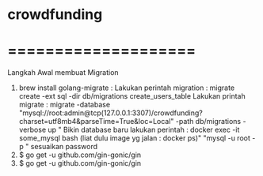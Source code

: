 # crowdfunding

# ====================
Langkah Awal membuat Migration 
1. brew install golang-migrate : 
 Lakukan perintah migration : migrate create -ext sql -dir db/migrations create_users_table 
 Lakukan printah migrate : migrate -database "mysql://root:admin@tcp(127.0.0.1:3307)/crowdfunding?charset=utf8mb4&parseTime=True&loc=Local" -path db/migrations -verbose up
 " Bikin database baru lakukan perintah : docker exec -it some_mysql bash (liat dulu image yg jalan : docker ps)"
 "mysql -u root -p " sesuaikan password 
2. $ go get -u github.com/gin-gonic/gin
3. $ go get -u github.com/gin-gonic/gin
